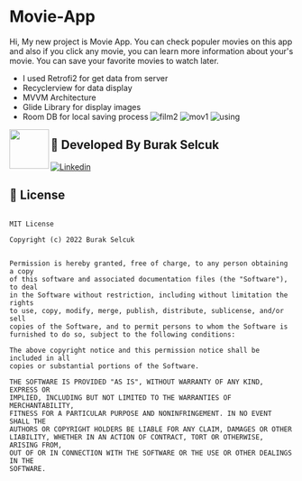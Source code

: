 # Movie-App
Hi, My new project is Movie App. You can check populer movies on this app and also if you click any movie, you can learn more information about your's movie. You can save your favorite movies to watch later.
- I used Retrofi2 for get data from server
- Recyclerview for data display
- MVVM Architecture
- Glide Library for display images
- Room DB for local saving process
![film2](https://user-images.githubusercontent.com/89164849/139468064-cbcfd785-c6ad-4fa1-9bdb-936dba1fbc11.jpg)
![mov1](https://user-images.githubusercontent.com/89164849/139468075-d8b45d8d-2ac8-45b6-ad54-75c4e576df47.jpg)
![using](https://user-images.githubusercontent.com/89164849/139468091-681c6f7d-20b0-43a4-8232-6ad1717223f8.jpg)


 <img src="https://avatars.githubusercontent.com/u/89164849?v=4" width="70" align="left">


## 👨 Developed By Burak Selcuk
[![Linkedin](https://img.shields.io/badge/-linkedin-grey?logo=linkedin)](https://www.linkedin.com/in/burak-sel%C3%A7uk-a4740b218/)


📄 License 
-------

```

MIT License

Copyright (c) 2022 Burak Selcuk


Permission is hereby granted, free of charge, to any person obtaining a copy
of this software and associated documentation files (the "Software"), to deal
in the Software without restriction, including without limitation the rights
to use, copy, modify, merge, publish, distribute, sublicense, and/or sell
copies of the Software, and to permit persons to whom the Software is
furnished to do so, subject to the following conditions:

The above copyright notice and this permission notice shall be included in all
copies or substantial portions of the Software.

THE SOFTWARE IS PROVIDED "AS IS", WITHOUT WARRANTY OF ANY KIND, EXPRESS OR
IMPLIED, INCLUDING BUT NOT LIMITED TO THE WARRANTIES OF MERCHANTABILITY,
FITNESS FOR A PARTICULAR PURPOSE AND NONINFRINGEMENT. IN NO EVENT SHALL THE
AUTHORS OR COPYRIGHT HOLDERS BE LIABLE FOR ANY CLAIM, DAMAGES OR OTHER
LIABILITY, WHETHER IN AN ACTION OF CONTRACT, TORT OR OTHERWISE, ARISING FROM,
OUT OF OR IN CONNECTION WITH THE SOFTWARE OR THE USE OR OTHER DEALINGS IN THE
SOFTWARE.

